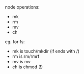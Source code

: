 node operations:
 - mk
 - rm
 - mv
 - ch

eg. for fs:
 - mk is touch/mkdir (if ends with /)
 - rm is rm/rmrf
 - mv is mv
 - ch is chmod (!)
